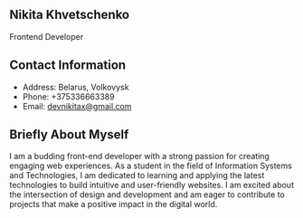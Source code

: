 ## Nikita Khvetschenko

Frontend Developer

## Contact Information

- Address: Belarus, Volkovysk
- Phone: +375336663389
- Email: devnikitax@gmail.com

## Briefly About Myself

I am a budding front-end developer with a strong passion for creating engaging web experiences. As a student in the field of Information Systems and Technologies, I am dedicated to learning and applying the latest technologies to build intuitive and user-friendly websites. I am excited about the intersection of design and development and am eager to contribute to projects that make a positive impact in the digital world.
